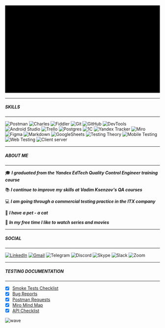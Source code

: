 ![welcome](https://github.com/VictoriaK-QA/VictoriaK-QA/blob/main/1.3.gif)

---
##### SKILLS
---

![Postman](https://img.shields.io/badge/Postman-FF6C37?style=for-the-badge&logo=postman&logoColor=white)
![Charles](https://img.shields.io/badge/CHARLES-d3dade?style=for-the-badge&logo=CHARLES&logoColor=white)
![Fiddler](https://img.shields.io/badge/Fiddler-63e60b?style=for-the-badge&logo=Fiddler&logoColor=white)
![Git](https://img.shields.io/badge/git-%23F05033.svg?style=for-the-badge&logo=git&logoColor=white)
![GitHub](https://img.shields.io/badge/github-%23121011.svg?style=for-the-badge&logo=github&logoColor=white)
![DevTools](https://img.shields.io/badge/DEVTOOLS-4285F4?style=for-the-badge&logo=DEVTOOLS&logoColor=white)
![Android Studio](https://img.shields.io/badge/Android%20Studio-3ae180.svg?style=for-the-badge&logo=android-studio&logoColor=white)
![Trello](https://img.shields.io/badge/Trello-095fda.svg?style=for-the-badge&logo=Trello&logoColor=white)
![Postgres](https://img.shields.io/badge/PostgreSQL-%23316192.svg?style=for-the-badge&logo=postgresql&logoColor=white)
![1C](https://img.shields.io/badge/1С%20Предприятие%208.3.-ed1c24?style=for-the-badge&logo=1C&logoColor=white)
![Yandex Tracker](https://img.shields.io/badge/Yandex%20Tracker-5ca5f8?style=for-the-badge&logo=YandexTracker&logoColor=white)
![Miro](https://img.shields.io/badge/MIRO-ffba00?style=for-the-badge&logo=MIRO&logoColor=white)
![Figma](https://img.shields.io/badge/figma-%23F24E1E.svg?style=for-the-badge&logo=figma&logoColor=white)
![Markdown](https://img.shields.io/badge/markdown-%23000000.svg?style=for-the-badge&logo=markdown&logoColor=white)
![GoogleSheets](https://img.shields.io/badge/Google%20Sheets-188038?style=for-the-badge&logo=Google-Sheets&logoColor=white)
![Testing Theory](https://img.shields.io/badge/Testing%20Theory-674ea7?style=for-the-badge&logo=Testing-Theory&logoColor=white)
![Mobile Testing](https://img.shields.io/badge/Mobile%20Testing-a1ab26?style=for-the-badge&logo=Mobile&logoColor=white)
![Web Testing](https://img.shields.io/badge/Web%20Testing-3867a2?style=for-the-badge&logo=Web&logoColor=white)
![Client server](https://img.shields.io/badge/Client%20Server-e53e31?style=for-the-badge&logo=Client-Server&logoColor=white)

---
##### ABOUT ME
---

:mortar_board: ***I graduated from the Yandex EdTech Quality Control Engineer training course***

:books: ***I continue to improve my skills at Vadim Ksenzov's QA courses***

:computer: ***I am going through a commercial testing practice in the ITX company***

:feet: ***I have a pet - a cat***

:ghost: ***In my free time I like to watch series and movies***


---
##### SOCIAL
---

[![LinkedIn](https://img.shields.io/badge/linkedin-%230077B5.svg?style=for-the-badge&logo=linkedin&logoColor=white)](https://www.linkedin.com/in/victoria-link/)
[![Gmail](https://img.shields.io/badge/Gmail-D14836?style=for-the-badge&logo=gmail&logoColor=white)](https://mail.google.com/mail/u/0/#inbox?compose=CllgCKCGCqJzWXHhXjdklTJdvNfRrQtPBCJlQWxBhsTVDBDtNSzFqtrDCMWnHswcRlBLqBQTKNB)
![Telegram](https://img.shields.io/badge/Telegram-2CA5E0?style=for-the-badge&logo=telegram&logoColor=white)
![Discord](https://img.shields.io/badge/Discord-%235865F2.svg?style=for-the-badge&logo=discord&logoColor=white)
![Skype](https://img.shields.io/badge/Skype-%2300AFF0.svg?style=for-the-badge&logo=Skype&logoColor=white)
![Slack](https://img.shields.io/badge/Slack-4A154B?style=for-the-badge&logo=slack&logoColor=white)
![Zoom](https://img.shields.io/badge/Zoom-2D8CFF?style=for-the-badge&logo=zoom&logoColor=white)

---
##### TESTING DOCUMENTATION
---

- [X] [Smoke Tests Checklist]()
- [X] [Bug Reports]()
- [X] [Postman Requests]()
- [X] [Miro Mind Map]()
- [X] [API Checklist]()

![wave](https://raw.githubusercontent.com/trinib/trinib/82213791fa9ff58d3ca768ddd6de2489ec23ffca/images/footer.svg)